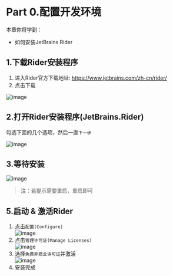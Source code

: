 # Part 0.配置开发环境​

本章你将学到：  

- 如何安装JetBrains Rider


## 1.下载Rider安装程序​

1. 进入Rider官方下载地址: <https://www.jetbrains.com/zh-cn/rider/>  
2. 点击下载
  
![image](https://github.com/user-attachments/assets/b36f7747-420b-44ff-9af6-8361db767577)


## 2.打开Rider安装程序​(JetBrains.Rider)
勾选下面的几个选项，然后一直`下一步`

![image](https://github.com/user-attachments/assets/5d5926ac-c8bf-40b3-9281-5cf5da496f5c)


## 3.等待安装​

![image](https://github.com/user-attachments/assets/182bd8fe-8d3c-43c0-99fc-0bb20fc9de60)


> 注：若提示需要重启，重启即可

## 5.启动 & 激活Rider  
1. 点击`配置(Configure)`  
![image](https://github.com/user-attachments/assets/b3d29a62-c582-4000-905f-cfbc7650dff5)
2. 点击`管理许可证(Manage Licenses)`  
![image](https://github.com/user-attachments/assets/6c52c820-f94c-4302-825a-68ab8ee7c3ae)
3. 选择`免费非商业许可证`并激活  
![image](https://github.com/user-attachments/assets/31e589ae-226c-46e6-ac5c-0967d290eecd)
4. 安装完成




  

